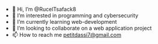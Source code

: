 - 👋 Hi, I’m @RucelTsafack8
- 👀 I’m interested in programming and cybersecurity 
- 🌱 I’m currently learning web-development
- 💞️ I’m looking to collaborate on a web application project 
- 📫 How to reach me petitdassi7@gmail.com

<!---
RucelTsafack8/RucelTsafack8 is a ✨ special ✨ repository because its `README.md` (this file) appears on your GitHub profile.
You can click the Preview link to take a look at your changes.
--->
